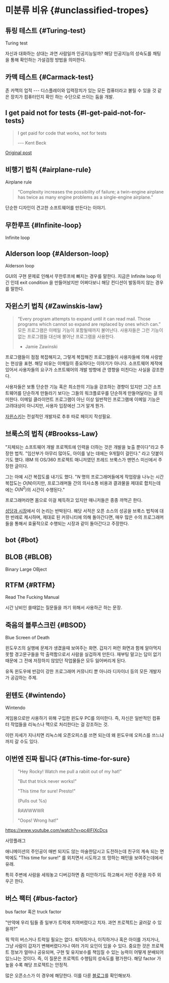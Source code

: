 # 미분류 비유 {#unclassified-tropes}

## 튜링 테스트 {#Turing-test}

Turing test

자신과 대화하는 상대는 과연 사람일까 인공지능일까? 해당 인공지능의 성숙도를 채팅을 통해 확인하는 가설검정 방법을 의미한다.

## 카맥 테스트 {#Carmack-test}
존 카맥의 업적 --- 디스플레이와 입력장치가 있는 모든 컴퓨터라고 불릴 수 있을 것 같은 장치가 컴퓨터인지 확인 하는 수단으로 쓰이는 둠을 개발.

## I get paid not for tests {#I-get-paid-not-for-tests}

> I get paid for code that works, not for tests
>
> --- Kent Beck

[Original post](http://stackoverflow.com/questions/153234/how-deep-are-your-unit-tests/153565#153565)

## 비행기 법칙 {#airplane-rule}
Airplane rule

> “Complexity increases the possibility of failure; a twin-engine airplane has twice as many engine problems as a single-engine airplane.”

단순한 디자인이 견고한 소프트웨어를 만든다는 이야기.

## 무한루프 {#Infinite-loop}
Infinite loop

## Alderson loop {#Alderson-loop}
Alderson loop

GUI의 구현 문제로 인해서 무한루프에 빠지는 경우를 말한다.
지금은 Infinite loop 이긴 인데 exit condition 을 만들어놨지만 어쩌다보니 해당 컨디션이 발동하지 않는 경우를 말한다.

## 자윈스키 법칙 {#Zawinskis-law}
> “Every program attempts to expand until it can read mail. Those programs which cannot so expand are replaced by ones which can.”
> 모든 프로그램은 이메일 기능이 포함될때까지 불어난다. 사용자들은 그런 기능이 없는 프로그램들 대신에 
불어난 프로그램을 사용한다.
> - Jamie Zawinski

프로그램들이 점점 복잡해지고, 그렇게 복잡해진 프로그램들이 사용자들에 의해 사랑받는 현상을 표현. 해당 비유는 이메일이 중요하다는 이야기가 아니다. 소프트웨어 제작에 있어서 사용자들의 요구가 소프트웨어의 개발 방향에 큰 영향을 미친다는 사실을 강조한다.

사용자들은 보통 단순한 기능 혹은 최소한의 기능을 강조하는 경향이 있지만 그건 소프트웨어를 단순하게 만들라기 보다는 그들의 워크플로우를 단순하게 만들어달라는 걸 의미한다. 이메일 클라이언트 프로그램이 아닌 이상 일반적인 프로그램에 이메일 기능은 고려대상이 아니지만, 사용자 입장에선 그거 알게 뭔가.

[자윈스키](https://www.jwz.org/about.html)는 전설적인 개발자로 추후 따로 페이지 작성필요.

## 브룩스의 법칙 {#Brookss-Law}
"지체되는 소프트웨어 개발 프로젝트에 인력을 더하는 것은 개발을 늦출 뿐이다"라고 주장한 법칙. "임산부가 아무리 많아도, 아이를 낳는 데에는 9개월이 걸린다." 라고 덧붙이기도 했다. IBM 의 OS/360 프로젝트 매니저였던 프레드 브룩스가 맨먼스 미신에서 주장한 글이다.

그는 아예 시간 복잡도를 내기도 했다. "$N$ 명의 프로그래머들에게 작업량을 나누는 시간복잡도는 $O(N)$이지만, 프로그래머들 간의 의사소통 비용과 결과물을 제대로 합치는데에는 $O(N^2)$의 시간이 수행된다."

프로그래머라면 몸으로 이걸 체득하고 있지만 매니저들은 종종 까먹곤 한다.

[성당과 시장](#cathedral-bazaar)에서 이 논리는 반박된다. 해당 서적은 오픈 소스의 성공을 브룩스 법칙에 대한 반례로 제시하며, 제대로 된 커뮤니티에 의해 돌아간다면, 매우 많은 수의 프로그래머들을 통해서 효율적으로 수행되는 시장과 같이 돌아간다고 주장한다.

## bot {#bot}

## BLOB {#BLOB}
Binary Large OBject

## RTFM {#RTFM}
Read The Fucking Manual

시간 낭비인 쓸때없는 질문들을 까기 위해서 사용하곤 하는 문장.


## 죽음의 블루스크린 {#BSOD}
Blue Screen of Death

윈도우즈의 실행에 문제가 생겼을때 보여주는 화면. 갑자기 퍼런 화면과 함께 알아먹지 못할 경고문구들을 막 출력함으로서 사람을 실겁하게 만든다. 재부팅 말고는 답이 없기 때문에 그 전에 저장하지 않았던 작업물들은 모두 잃어버리게 된다.

유독 윈도우에 반감이 강한 프로그래머 커뮤니티 뿐 아니라 디자이너 등의 모든 개발자가 공감하는 주제.

## 윈텐도 {#wintendo}
Wintendo

게임용으로만 사용하기 위해 구입한 윈도우 PC를 의미한다. 즉, 자신은 일반적인 컴퓨터 작업들을 리눅스나 맥으로 처리한다는 걸 강조하는 것.

이런 자세가 지나치면 리눅스에 오픈오피스를 쓰면 되는데 왜 윈도우에 오피스를 쓰느냐까지 갈 수도 있다.

## 이번엔 진짜 됩니다 {#This-time-for-sure}

> "Hey Rocky! Watch me pull a rabiit out of my hat!"
>
> "But that trick never works!"
>
> "This time for sure! Presto!"
>
> (Pulls out %s)
>
> RAWWWWR
>
> "Oops! Wrong hat!"

https://www.youtube.com/watch?v=pc4IFIXcDcs

사망플래그

애니메이션의 주인공이 매번 되지도 않는 마술한답시고 도전하는데 친구의 계속 되는 면박에도 "This time for sure!" 를 외치면서 시도하고 또 망하는 패턴을 보여주는데에서 유래.

특히 주변에 사람을 세워놓고 디버깅하면 좀 미안하기도 하고해서 저런 주문을 자주 외우곤 한다.

## 버스 팩터 {#bus-factor}

bus factor 혹은 truck factor

"만약에 우리 팀들 중 일부가 트럭에 치여버렸다고 치자. 과연 프로젝트는 굴러갈 수 있을까?"

뭐 딱히 버스거나 트럭일 필요는 없다. 퇴직하거나, 이직하거나 혹은 아이를 가지거나, 그냥 사람이 갑자기 변해버렸다거나 여러 가지 요인이 있을 수 있다. 중요한 것은 프로젝트 정보가 얼마나 공유되며, 구현 및 유지보수를 책임질 수 있는 능력이 어떻게 분배되어 있느냐는 것이다. 즉, 이 질문은 프로젝트 수행팀의 성숙도를 평가한다. 해당 factor 가 높을 수록 해당 프로젝트는 안정적.

많은 오픈소스가 이 경우에 해당한다. 이를 다룬 [블로그](https://medium.com/@aserg.ufmg/what-is-the-truck-factor-of-github-projects-bb0d5f019a6f#.n5ifpggh6)를 확인해보자.
